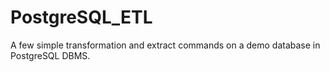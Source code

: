 # PostgreSQL_ETL
A few simple transformation and extract commands on a demo database in PostgreSQL DBMS.
